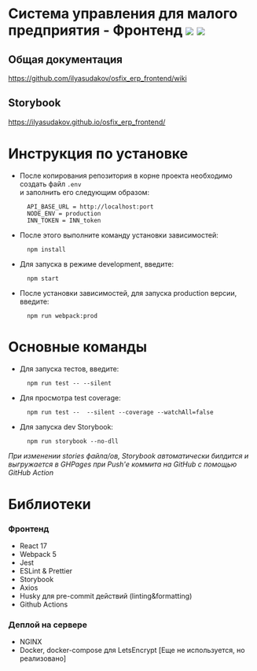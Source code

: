 # Система управления для малого предприятия - Фронтенд <a href="https://codeclimate.com/github/ilyasudakov/osfix_erp_frontend/maintainability"><img src="https://api.codeclimate.com/v1/badges/4caebb62502ad174f310/maintainability" /></a> <a href="https://codeclimate.com/github/ilyasudakov/osfix_erp_frontend/test_coverage"><img src="https://api.codeclimate.com/v1/badges/4caebb62502ad174f310/test_coverage" /></a>

## Общая документация

https://github.com/ilyasudakov/osfix_erp_frontend/wiki

## Storybook

https://ilyasudakov.github.io/osfix_erp_frontend/

# Инструкция по установке

- После копирования репозитория в корне проекта необходимо создать файл `.env`  
  и заполнить его следующим образом:

        API_BASE_URL = http://localhost:port
        NODE_ENV = production
        INN_TOKEN = INN_token

- После этого выполните команду установки зависимостей:

        npm install

- Для запуска в режиме development, введите:

        npm start

- После установки зависимостей, для запуска production версии, введите:

        npm run webpack:prod

# Основные команды

- Для запуска тестов, введите:

        npm run test -- --silent

- Для просмотра test coverage:

        npm run test --  --silent --coverage --watchAll=false

- Для запуска dev Storybook:

        npm run storybook --no-dll

_При изменении stories файла/ов, Storybook автоматически билдится и выгружается в GHPages при Push'е коммита на GitHub с помощью GitHub Action_

# Библиотеки

### Фронтенд

- React 17
- Webpack 5
- Jest
- ESLint & Prettier
- Storybook
- Axios
- Husky для pre-commit действий (linting&formatting)
- Github Actions

### Деплой на сервере

- NGINX
- Docker, docker-compose для LetsEncrypt [Еще не используется, но реализовано]
